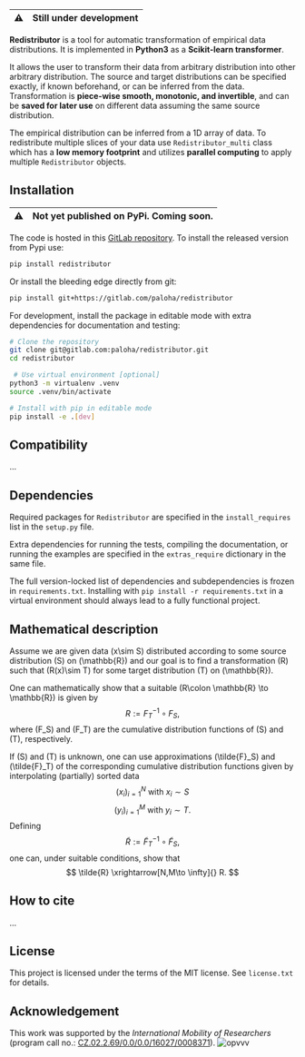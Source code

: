 :warning: | Still under development
:---: | :---

**Redistributor** is a tool for automatic transformation of empirical data distributions. It is implemented in **Python3** as a **Scikit-learn transformer**.

It allows the user to transform their data from arbitrary distribution into other arbitrary distribution. The source and target distributions can be specified exactly, if known beforehand, or can be inferred from the data. Transformation is **piece-wise smooth, monotonic, and invertible**, and can be **saved for later use** on different data assuming the same source distribution.

The empirical distribution can be inferred from a 1D array of data. To redistribute multiple slices of your data use `Redistributor_multi` class which has a **low memory footprint** and utilizes **parallel computing** to apply multiple `Redistributor` objects.

## Installation

:warning: | Not yet published on PyPi. Coming soon.
:---: | :---

The code is hosted in this [GitLab repository](https://gitlab.com/paloha/redistributor).
To install the released version from Pypi use:

```bash
pip install redistributor
```
Or install the bleeding edge directly from git:
```bash
pip install git+https://gitlab.com/paloha/redistributor
```
For development, install the package in editable mode with extra dependencies for documentation and testing:
```bash
# Clone the repository
git clone git@gitlab.com:paloha/redistributor.git
cd redistributor

 # Use virtual environment [optional]
python3 -m virtualenv .venv
source .venv/bin/activate

# Install with pip in editable mode
pip install -e .[dev]
```

## Compatibility
...

## Dependencies

Required packages for `Redistributor` are specified in the `install_requires` list in the `setup.py` file.

Extra dependencies for running the tests, compiling the documentation, or running the examples are specified in the `extras_require` dictionary in the same file.

The full version-locked list of dependencies and subdependencies is frozen in `requirements.txt`. Installing with `pip install -r requirements.txt` in a virtual environment should always lead to a fully functional project.



[comment]: <> (written in katex https://katex.org/docs/supported.html)

## Mathematical description

Assume we are given data \(x\sim S\) distributed according to some source distribution \(S\) on \(\mathbb{R}\) and our goal is to find a transformation \(R\) such that \(R(x)\sim T\) for some target distribution \(T\) on \(\mathbb{R}\).

One can mathematically show that a suitable \(R\colon \mathbb{R} \to \mathbb{R}\) is given by
$$
R := F_{T}^{-1} \circ F_{S},
$$
where \(F_S\) and \(F_T\) are the cumulative distribution functions of \(S\) and \(T\), respectively.

If \(S\) and \(T\) is unknown, one can use approximations \(\tilde{F}_S\) and \(\tilde{F}_T\) of the corresponding cumulative distribution functions given by interpolating (partially) sorted data
$$
(x_i)_{i=1}^N \ \text{with} \ x_i \sim S
$$
$$
(y_i)_{i=1}^M \ \text{with} \ y_i \sim T.
$$
Defining
$$
\tilde{R} := \tilde{F}_{T}^{-1} \circ \tilde{F}_S,
$$
one can, under suitable conditions, show that
$$
\tilde{R} \xrightarrow[N,M\to \infty]{} R.
$$

## How to cite
...

## License
This project is licensed under the terms of the MIT license.
See `license.txt` for details.

## Acknowledgement
This work was supported by the *International Mobility of Researchers* (program call no.: [CZ.02.2.69/0.0/0.0/16027/0008371](https://opvvv.msmt.cz/vyzva/vyzva-c-02-16-027-mezinarodni-mobilita-vyzkumnych-pracovniku.htm)).
![opvvv](https://gitlab.com/paloha/redistributor/uploads/19903a1b9e00015faa2b61234a99b911/opvvv.jpg)
